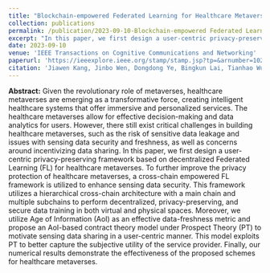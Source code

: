 ```yaml
---
title: "Blockchain-empowered Federated Learning for Healthcare Metaverses User-centric Incentive Mechanism with Optimal Data Freshness"
collection: publications
permalink: /publication/2023-09-10-Blockchain-empowered Federated Learning for Healthcare Metaverses User-centric Incentive Mechanism with Optimal Data Freshness
excerpt: "In this paper, we first design a user-centric privacy-preserving framework based on decentralized Federated Learning (FL) for healthcare metaverses. To further improve the privacy protection of healthcare metaverses, a cross-chain empowered FL framework is utilized to enhance sensing data security. This framework utilizes a hierarchical cross-chain architecture with a main chain and multiple subchains to perform decentralized, privacy-preserving, and secure data training in both virtual and physical spaces. Moreover, we utilize Age of Information (AoI) as an effective data-freshness metric and propose an AoI-based contract theory model under Prospect Theory (PT) to motivate sensing data sharing in a user-centric manner. This model exploits PT to better capture the subjective utility of the service provider."
date: 2023-09-10
venue: 'IEEE Transactions on Cognitive Communications and Networking'
paperurl: 'https://ieeexplore.ieee.org/stamp/stamp.jsp?tp=&arnumber=10254627'
citation: 'Jiawen Kang, Jinbo Wen, Dongdong Ye, Bingkun Lai, Tianhao Wu, Zehui Xiong, Jiangtian Nie, Dusit Niyato, Yang Zhang, and Shengli Xie, "Blockchain-empowered federated learning for healthcare Metaverses: User-centric incentive mechanism with optimal data freshness," <i>IEEE Transactions on Cognitive Communications and Networking</i>, pp. 348-362, Feb 2024.'
---
```


**Abstract:** Given the revolutionary role of metaverses, healthcare metaverses are emerging as a transformative force, creating intelligent healthcare systems that offer immersive and personalized services. The healthcare metaverses allow for effective decision-making and data analytics for users. However, there still exist critical challenges in building healthcare metaverses, such as the risk of sensitive data leakage and issues with sensing data security and freshness, as well as concerns around incentivizing data sharing. In this paper, we first design a user-centric privacy-preserving framework based on decentralized Federated Learning (FL) for healthcare metaverses. To further improve the privacy protection of healthcare metaverses, a cross-chain empowered FL framework is utilized to enhance sensing data security. This framework utilizes a hierarchical cross-chain architecture with a main chain and multiple subchains to perform decentralized, privacy-preserving, and secure data training in both virtual and physical spaces. Moreover, we utilize Age of Information (AoI) as an effective data-freshness metric and propose an AoI-based contract theory model under Prospect Theory (PT) to motivate sensing data sharing in a user-centric manner. This model exploits PT to better capture the subjective utility of the service provider. Finally, our numerical results demonstrate the effectiveness of the proposed schemes for healthcare metaverses.


